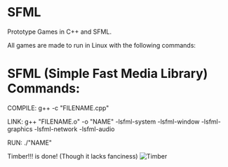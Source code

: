 # SFML
Prototype Games in C++ and SFML.

All games are made to run in Linux with the following commands:

<h1>SFML (Simple Fast Media Library) Commands:</h1>

COMPILE: g++ -c "FILENAME.cpp"

LINK: g++ "FILENAME.o" -o "NAME" -lsfml-system -lsfml-window -lsfml-graphics -lsfml-network -lsfml-audio 

RUN: ./"NAME"

Timber!!! is done! (Though it lacks fanciness)
![Timber](https://user-images.githubusercontent.com/42853022/93775415-c1329400-fbf8-11ea-9389-cf0a46f626ec.png)


